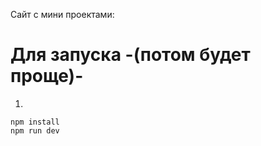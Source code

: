 Сайт с мини проектами:

# Для запуска -(потом будет проще)-
1)
``` 
npm install
npm run dev
    
```


